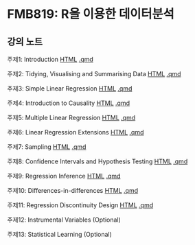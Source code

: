 # FMB819: R을 이용한 데이터분석


## 강의 노트

주제1: 
  Introduction 
    [HTML](https://raw.githack.com/chung-jiwoong/ScPoMetrics-Slides/master/chapter_intro/chapter_intro.html)
    [.qmd](https://github.com/chung-jiwoong/ScPoMetrics-Slides/blob/master/chapter_intro/chapter_intro.qmd)  
    
주제2: 
  Tidying, Visualising and Summarising Data 
    [HTML](https://raw.githack.com/chung-jiwoong/ScPoMetrics-Slides/master/chapter_tidy_programming/chapter_tidy.html)
    [.qmd](https://github.com/chung-jiwoong/ScPoMetrics-Slides/blob/master/chapter_tidy_programming/chapter_tidy.qmd) 
    
주제3:
  Simple Linear Regression 
    [HTML](https://raw.githack.com/chung-jiwoong/ScPoMetrics-Slides/master/chapter_intro/chapter_slr.html)
    [.qmd](https://github.com/chung-jiwoong/ScPoMetrics-Slides/blob/master/chapter_intro/chapter_slr.qmd) 
    
  
주제4:
  Introduction to Causality
    [HTML](https://raw.githack.com/chung-jiwoong/ScPoMetrics-Slides/master/chapter_intro/chapter_causality.html)
    [.qmd](https://github.com/chung-jiwoong/ScPoMetrics-Slides/blob/master/chapter_intro/chapter_causality.qmd) 
    
주제5:
  Multiple Linear Regression
    [HTML](https://raw.githack.com/chung-jiwoong/ScPoMetrics-Slides/master/chapter_intro/chapter_mlr.html)
    [.qmd](https://github.com/chung-jiwoong/ScPoMetrics-Slides/blob/master/chapter_intro/chapter_mlr.qmd) 
    
주제6:
  Linear Regression Extensions 
    [HTML](https://raw.githack.com/chung-jiwoong/ScPoMetrics-Slides/master/chapter_intro/chapter_regext.html)
    [.qmd](https://github.com/chung-jiwoong/ScPoMetrics-Slides/blob/master/chapter_intro/chapter_regext.qmd) 
    
주제7:
  Sampling
    [HTML](https://raw.githack.com/chung-jiwoong/ScPoMetrics-Slides/master/chapter_intro/chapter_sampling.html)
    [.qmd](https://github.com/chung-jiwoong/ScPoMetrics-Slides/blob/master/chapter_intro/chapter_sampling.qmd) 
    
주제8:
  Confidence Intervals and Hypothesis Testing
    [HTML](https://raw.githack.com/chung-jiwoong/ScPoMetrics-Slides/master/chapter_intro/chapter_ci_hyptest.html)
    [.qmd](https://github.com/chung-jiwoong/ScPoMetrics-Slides/blob/master/chapter_intro/chapter_ci_hyptest.qmd) 
    
주제9:
  Regression Inference 
    [HTML](https://raw.githack.com/chung-jiwoong/ScPoMetrics-Slides/master/chapter_intro/reg_inference.html)
    [.qmd](https://github.com/chung-jiwoong/ScPoMetrics-Slides/blob/master/chapter_intro/reg_inference.qmd) 
    
주제10:
  Differences-in-differences
    [HTML](https://raw.githack.com/chung-jiwoong/ScPoMetrics-Slides/master/chapter_intro/chapter_did.html)
    [.qmd](https://github.com/chung-jiwoong/ScPoMetrics-Slides/blob/master/chapter_intro/chapter_did.qmd) 
    
주제11:
  Regression Discontinuity Design
    [HTML](https://raw.githack.com/chung-jiwoong/ScPoMetrics-Slides/master/chapter_intro/chapter_rdd.html)
    [.qmd](https://github.com/chung-jiwoong/ScPoMetrics-Slides/blob/master/chapter_intro/chapter_rdd.qmd) 
    
    
주제12:
  Instrumental Variables (Optional)
  
주제13:
  Statistical Learning (Optional)
  
  
  



